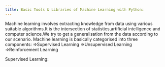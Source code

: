 ```yaml
---
title: Basic Tools & Libraries of Machine Learning with Python:
---
```

Machine learning involves extracting knowledge from data using various suitable algorithms.It is the intersection of statistics,artificial intelligence and computer science.We try to get a generalisation from the data according to our scenario.
Machine learning is basically categorised into three components:
=>Supervised Learning 
=>Unsupervised Learning
=>Reinforcement Learning

Supervised Learning:
